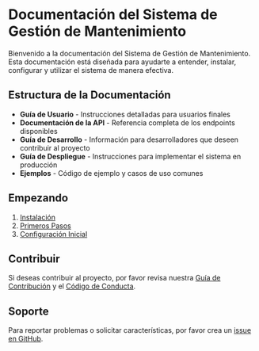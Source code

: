 # Documentación del Sistema de Gestión de Mantenimiento

Bienvenido a la documentación del Sistema de Gestión de Mantenimiento. Esta documentación está diseñada para ayudarte a entender, instalar, configurar y utilizar el sistema de manera efectiva.

## Estructura de la Documentación

- **Guía de Usuario** - Instrucciones detalladas para usuarios finales
- **Documentación de la API** - Referencia completa de los endpoints disponibles
- **Guía de Desarrollo** - Información para desarrolladores que deseen contribuir al proyecto
- **Guía de Despliegue** - Instrucciones para implementar el sistema en producción
- **Ejemplos** - Código de ejemplo y casos de uso comunes

## Empezando

1. [Instalación](user_guide/installation.md)
2. [Primeros Pasos](user_guide/getting_started.md)
3. [Configuración Inicial](user_guide/initial_setup.md)

## Contribuir

Si deseas contribuir al proyecto, por favor revisa nuestra [Guía de Contribución](../CONTRIBUTING.md) y el [Código de Conducta](../CODE_OF_CONDUCT.md).

## Soporte

Para reportar problemas o solicitar características, por favor crea un [issue en GitHub](https://github.com/tu-usuario/mantenimiento/issues).
